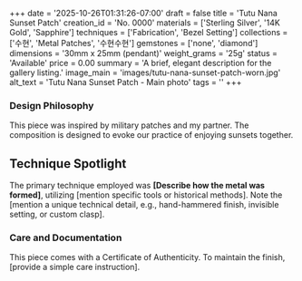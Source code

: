 +++
date = '2025-10-26T01:31:26-07:00'
draft = false
title = 'Tutu Nana Sunset Patch'
creation_id = 'No. 0000'
materials = ['Sterling Silver', '14K Gold', 'Sapphire']
techniques = ['Fabrication', 'Bezel Setting']
collections = ['수현', 'Metal Patches', '수현수현']
gemstones = ['none', 'diamond']
dimensions = '30mm x 25mm (pendant)'
weight_grams = '25g'
status = 'Available'
price = 0.00
summary = 'A brief, elegant description for the gallery listing.'
image_main = 'images/tutu-nana-sunset-patch-worn.jpg'
alt_text = 'Tutu Nana Sunset Patch - Main photo'
tags = ''
+++

### Design Philosophy

This piece was inspired by military patches and my partner. The composition is designed to evoke our practice of enjoying sunsets together.

## Technique Spotlight

The primary technique employed was **[Describe how the metal was formed]**, utilizing [mention specific tools or historical methods]. Note the [mention a unique technical detail, e.g., hand-hammered finish, invisible setting, or custom clasp].

### Care and Documentation

This piece comes with a Certificate of Authenticity. To maintain the finish, [provide a simple care instruction].